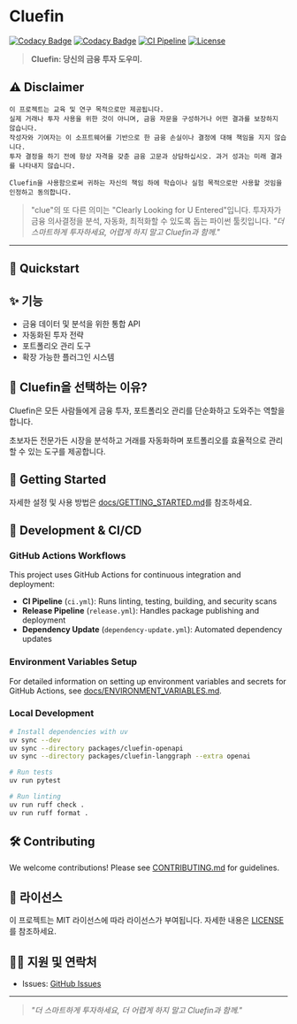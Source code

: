 # Cluefin

[![Codacy Badge](https://app.codacy.com/project/badge/Grade/92b750be06a24d88869fbe83fb4f4cf4)](https://app.codacy.com/gh/kgcrom/cluefin/dashboard?utm_source=gh&utm_medium=referral&utm_content=&utm_campaign=Badge_grade)
[![Codacy Badge](https://app.codacy.com/project/badge/Coverage/92b750be06a24d88869fbe83fb4f4cf4)](https://app.codacy.com/gh/kgcrom/cluefin/dashboard?utm_source=gh&utm_medium=referral&utm_content=&utm_campaign=Badge_coverage)
[![CI Pipeline](https://github.com/kgcrom/cluefin/actions/workflows/ci.yml/badge.svg)](https://github.com/kgcrom/cluefin/actions/workflows/ci.yml)
[![License](https://img.shields.io/github/license/kgcrom/cluefin)](LICENSE)

> **Cluefin: 당신의 금융 투자 도우미.**

## ⚠️ Disclaimer

```
이 프로젝트는 교육 및 연구 목적으로만 제공됩니다.
실제 거래나 투자 사용을 위한 것이 아니며, 금융 자문을 구성하거나 어떤 결과를 보장하지 않습니다.
작성자와 기여자는 이 소프트웨어를 기반으로 한 금융 손실이나 결정에 대해 책임을 지지 않습니다.
투자 결정을 하기 전에 항상 자격을 갖춘 금융 고문과 상담하십시오. 과거 성과는 미래 결과를 나타내지 않습니다.

Cluefin을 사용함으로써 귀하는 자신의 책임 하에 학습이나 실험 목적으로만 사용할 것임을 인정하고 동의합니다.
```

> "clue"의 또 다른 의미는 "Clearly Looking for U Entered"입니다.
> 투자자가 금융 의사결정을 분석, 자동화, 최적화할 수 있도록 돕는 파이썬 툴킷입니다.
> _"더 스마트하게 투자하세요, 어렵게 하지 말고 Cluefin과 함께."_

---

## 🚀 Quickstart


## ✨ 기능
- 금융 데이터 및 분석을 위한 통합 API
- 자동화된 투자 전략
- 포트폴리오 관리 도구
- 확장 가능한 플러그인 시스템

## 📖 Cluefin을 선택하는 이유?
Cluefin은 모든 사람들에게 금융 투자, 포트폴리오 관리를 단순화하고 도와주는 역할을합니다.

초보자든 전문가든 시장을 분석하고 거래를 자동화하며 포트폴리오를 효율적으로 관리할 수 있는 도구를 제공합니다.

## 🏁 Getting Started
자세한 설정 및 사용 방법은 [docs/GETTING_STARTED.md](docs/GETTING_STARTED.md)를 참조하세요.

## 🔧 Development & CI/CD

### GitHub Actions Workflows
This project uses GitHub Actions for continuous integration and deployment:

- **CI Pipeline** (`ci.yml`): Runs linting, testing, building, and security scans
- **Release Pipeline** (`release.yml`): Handles package publishing and deployment
- **Dependency Update** (`dependency-update.yml`): Automated dependency updates

### Environment Variables Setup
For detailed information on setting up environment variables and secrets for GitHub Actions, see [docs/ENVIRONMENT_VARIABLES.md](docs/ENVIRONMENT_VARIABLES.md).

### Local Development
```bash
# Install dependencies with uv
uv sync --dev
uv sync --directory packages/cluefin-openapi
uv sync --directory packages/cluefin-langgraph --extra openai

# Run tests
uv run pytest

# Run linting
uv run ruff check .
uv run ruff format .
```

## 🛠️ Contributing
We welcome contributions! Please see [CONTRIBUTING.md](CONTRIBUTING.md) for guidelines.

## 📄 라이선스
이 프로젝트는 MIT 라이선스에 따라 라이선스가 부여됩니다. 자세한 내용은 [LICENSE](LICENSE)를 참조하세요.

## 🧑‍💻 지원 및 연락처
- Issues: [GitHub Issues](https://github.com/kgcrom/cluefin/issues)

---

> _"더 스마트하게 투자하세요, 더 어렵게 하지 말고 Cluefin과 함께."_
